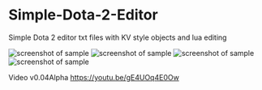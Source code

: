 # Simple-Dota-2-Editor
Simple Dota 2 editor txt files with KV style objects and lua editing

![screenshot of sample](http://pastexen.com/i/NXVbcaVeYc.png)
![screenshot of sample](http://pastexen.com/i/WiRpIIZALm.png)
![screenshot of sample](http://pastexen.com/i/yMiCKQY85u.png)
![screenshot of sample](http://pastexen.com/i/D5Z7cwOmsk.png)


Video v0.04Alpha
https://youtu.be/gE4UOq4E0Ow
